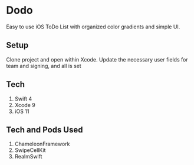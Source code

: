 # Dodo
Easy to use iOS ToDo List with organized color gradients and simple UI.

## Setup
Clone project and open within Xcode. Update the necessary user fields for team and signing, and all is set

## Tech
1. Swift 4
2. Xcode 9
3. iOS 11

## Tech and Pods Used
1. ChameleonFramework
2. SwipeCellKit
3. RealmSwift
